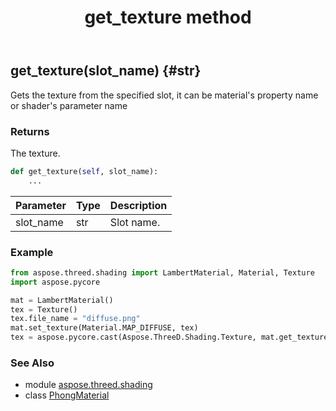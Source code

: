 ﻿---
title: get_texture method
second_title: Aspose.3D for Python via .NET API References
description: 
type: docs
weight: 40
url: /python-net/aspose.threed.shading/phongmaterial/get_texture/
is_root: false
---

## get_texture(slot_name) {#str}

Gets the texture from the specified slot, it can be material's property name or shader's parameter name


### Returns 


The texture.


```python
def get_texture(self, slot_name):
    ...
```


| Parameter | Type | Description |
| :- | :- | :- |
| slot_name | str | Slot name. |

### Example 


```python
from aspose.threed.shading import LambertMaterial, Material, Texture
import aspose.pycore

mat = LambertMaterial()
tex = Texture()
tex.file_name = "diffuse.png"
mat.set_texture(Material.MAP_DIFFUSE, tex)
tex = aspose.pycore.cast(Aspose.ThreeD.Shading.Texture, mat.get_texture(Material.MAP_DIFFUSE))

```



### See Also
* module [aspose.threed.shading](../../)
* class [PhongMaterial](/3d/python-net/aspose.threed.shading/phongmaterial)
